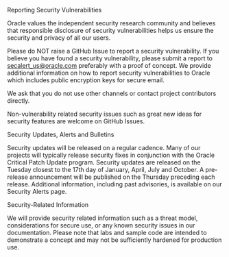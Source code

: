 Reporting Security Vulnerabilities

Oracle values the independent security research community and believes that
responsible disclosure of security vulnerabilities helps us ensure the
security and privacy of all our users.

Please do NOT raise a GitHub Issue to report a security vulnerability. If
you believe you have found a security vulnerability, please submit a report
to secalert_us@oracle.com preferably with a proof of concept. We provide
additional information on how to report security vulnerabilities to Oracle
which includes public encryption keys for secure email.

We ask that you do not use other channels or contact project contributors
directly.

Non-vulnerability related security issues such as great new ideas for security
features are welcome on GitHub Issues.

Security Updates, Alerts and Bulletins

Security updates will be released on a regular cadence. Many of our projects
will typically release security fixes in conjunction with the Oracle Critical
Patch Update program. Security updates are released on the Tuesday closest
to the 17th day of January, April, July and October. A pre-release announcement
will be published on the Thursday preceding each release. Additional
information, including past advisories, is available on our Security Alerts
page.

Security-Related Information

We will provide security related information such as a threat model,
considerations for secure use, or any known security issues in our
documentation. Please note that labs and sample code are intended to
demonstrate a concept and may not be sufficiently hardened for production use.
